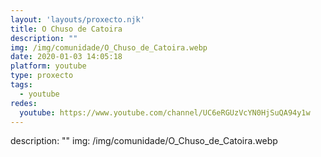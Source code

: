 ```yaml
---
layout: 'layouts/proxecto.njk'
title: O Chuso de Catoira
description: ""
img: /img/comunidade/O_Chuso_de_Catoira.webp
date: 2020-01-03 14:05:18
platform: youtube
type: proxecto
tags:
  - youtube
redes:
  youtube: https://www.youtube.com/channel/UC6eRGUzVcYN0HjSuQA94y1w
---
```

description: ""
img: /img/comunidade/O_Chuso_de_Catoira.webp
